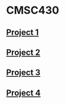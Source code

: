 # CMSC430

## [Project 1](Project1/README.md)

## [Project 2](Project2/README.md)

## [Project 3](Project3/README.md)

## [Project 4](Project4/README.md)
